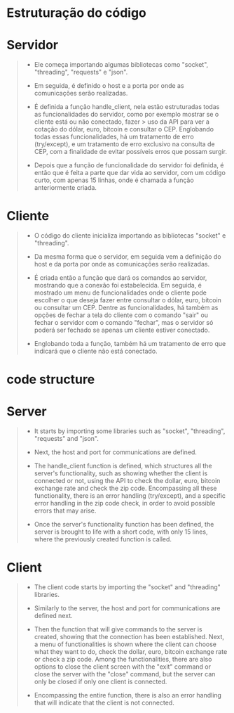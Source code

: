 <h1>Estruturação do código</h1>
<h1> Servidor</h1>

> * Ele começa importando algumas bibliotecas como "socket", "threading", "requests" e "json".
> 
> * Em seguida, é definido o host e a porta por onde as comunicações serão realizadas.
> 
> * É definida a função handle_client, nela estão estruturadas todas as funcionalidades do servidor, como por exemplo mostrar se o cliente está ou não conectado, fazer > uso da API
> para ver a cotação do dólar, euro, bitcoin e consultar o CEP. Englobando todas essas funcionalidades, há um tratamento de erro (try/except), e um tratamento de erro 
> exclusivo na consulta de CEP, com a finalidade de evitar possíveis erros que possam surgir.
> 
> * Depois que a função de funcionalidade do servidor foi definida, é então que é feita a parte que dar vida ao servidor, com um código curto, com apenas 15 linhas, onde 
> é chamada a função anteriormente criada.

<h1>Cliente</h1>

> * O código do cliente inicializa importando as bibliotecas "socket" e "threading".
> 
> * Da mesma forma que o servidor, em seguida vem a definição do host e da porta por onde as comunicações serão realizadas.
> 
> * É criada então a função que dará os comandos ao servidor, mostrando que a conexão foi estabelecida. Em seguida, é mostrado um menu de 
> funcionalidades onde o cliente pode escolher o que deseja fazer entre consultar o dólar, euro, bitcoin ou consultar um CEP. Dentre as funcionalidades, há também as 
> opções de fechar a tela do cliente com o comando "sair" ou fechar o servidor com o comando "fechar", mas o servidor só poderá ser fechado se apenas um cliente 
> estiver conectado.
> 
> * Englobando toda a função, também há um tratamento de erro que indicará que o cliente não está conectado.

<h1>code structure</h1>
<h1>Server</h1>

> * It starts by importing some libraries such as "socket", "threading", "requests" and "json".
> 
> * Next, the host and port for communications are defined.
> 
> * The handle_client function is defined, which structures all the server's functionality, such as showing whether the client is connected or not, using the API to 
> check the dollar, euro, bitcoin exchange rate and check the zip code. Encompassing all these functionality, there is an error handling (try/except), and a specific 
> error handling in the zip code check, in order to avoid possible errors that may arise.
> 
> * Once the server's functionality function has been defined, the server is brought to life with a short code, with only 15 lines, where the previously created 
> function is called.

<h1>Client</h1>

> * The client code starts by importing the "socket" and "threading" libraries.
> 
> * Similarly to the server, the host and port for communications are defined next.
> 
> * Then the function that will give commands to the server is created, showing that the connection has been established. Next, a menu of functionalities is 
> shown where the client can choose what they want to do, check the dollar, euro, bitcoin exchange rate or check a zip code. Among the functionalities, there 
> are also options to close the client screen with the "exit" command or close the server with the "close" command, but the server can only be closed if only one 
> client is connected.
> 
> * Encompassing the entire function, there is also an error handling that will indicate that the client is not connected.
